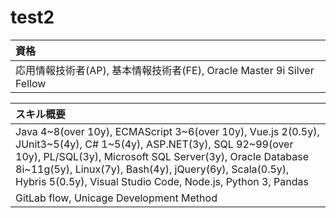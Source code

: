 # test2

| 資格 |
|:-----|
| 応用情報技術者(AP), 基本情報技術者(FE), Oracle Master 9i Silver Fellow |

| スキル概要 |
|:-----|
| Java 4~8(over 10y), ECMAScript 3~6(over 10y), Vue.js 2(0.5y), JUnit3~5(4y), C# 1~5(4y), ASP.NET(3y), SQL 92~99(over 10y), PL/SQL(3y), Microsoft SQL Server(3y), Oracle Database 8i~11g(5y), Linux(7y), Bash(4y), jQuery(6y), Scala(0.5y), Hybris 5(0.5y), Visual Studio Code, Node.js, Python 3, Pandas|
| GitLab flow, Unicage Development Method |
